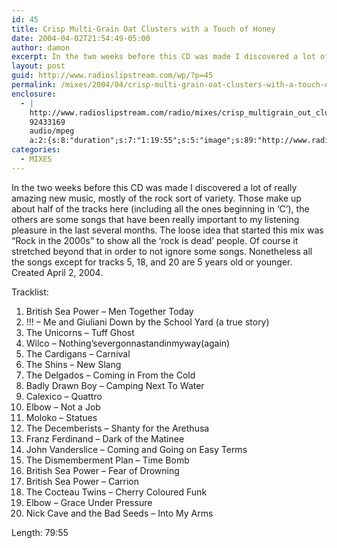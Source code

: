 ```yaml
---
id: 45
title: Crisp Multi-Grain Oat Clusters with a Touch of Honey
date: 2004-04-02T21:54:49-05:00
author: damon
excerpt: In the two weeks before this CD was made I discovered a lot of really amazing new music, mostly of the rock sort of variety. Those make up about half of the tracks here (including all the ones beginning in ‘C’), the others are some songs that have been really important to my listening pleasure in the last several months. The loose idea that started this mix was “Rock in the 2000s” to show all the ‘rock is dead’ people. Of course it stretched beyond that in order to not ignore some songs.
layout: post
guid: http://www.radioslipstream.com/wp/?p=45
permalink: /mixes/2004/04/crisp-multi-grain-oat-clusters-with-a-touch-of-honey/
enclosure:
  - |
    http://www.radioslipstream.com/radio/mixes/crisp_multigrain_out_clusters_with_a_touch_of_honey.mp3
    92433169
    audio/mpeg
    a:2:{s:8:"duration";s:7:"1:19:55";s:5:"image";s:89:"http://www.radioslipstream.com/wp/wp-content/plugins/podpress//images/vpreview_center.png";}
categories:
  - MIXES
---
```

In the two weeks before this CD was made I discovered a lot of really amazing new music, mostly of the rock sort of variety. Those make up about half of the tracks here (including all the ones beginning in ‘C’), the others are some songs that have been really important to my listening pleasure in the last several months. The loose idea that started this mix was “Rock in the 2000s” to show all the ‘rock is dead’ people. Of course it stretched beyond that in order to not ignore some songs. Nonetheless all the songs except for tracks 5, 18, and 20 are 5 years old or younger.  
Created April 2, 2004.

Tracklist:  
1. British Sea Power – Men Together Today  
2. !!! – Me and Giuliani Down by the School Yard (a true story)  
3. The Unicorns – Tuff Ghost  
4. Wilco – Nothing’severgonnastandinmyway(again)  
5. The Cardigans – Carnival  
6. The Shins – New Slang  
7. The Delgados – Coming in From the Cold  
8. Badly Drawn Boy – Camping Next To Water  
9. Calexico – Quattro  
10. Elbow – Not a Job  
11. Moloko – Statues  
12. The Decemberists – Shanty for the Arethusa  
13. Franz Ferdinand – Dark of the Matinee  
14. John Vanderslice – Coming and Going on Easy Terms  
15. The Dismemberment Plan – Time Bomb  
16. British Sea Power – Fear of Drowning  
17. British Sea Power – Carrion  
18. The Cocteau Twins – Cherry Coloured Funk  
19. Elbow – Grace Under Pressure  
20. Nick Cave and the Bad Seeds – Into My Arms

Length: 79:55